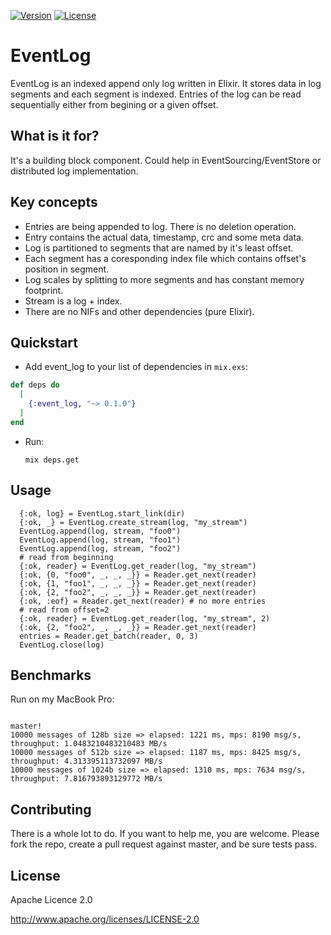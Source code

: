 
[![Version](https://img.shields.io/hexpm/v/event_log.svg?style=flat-square)](https://hex.pm/packages/event_log) 
[![License](https://img.shields.io/badge/license-Apache--2.0-blue.svg)](http://www.apache.org/licenses/LICENSE-2.0)

# EventLog

EventLog is an indexed append only log written in Elixir. It stores data in log segments and each segment is indexed.
Entries of the log can be read sequentially either from begining or a given offset. 

## What is it for?

It's a building block component. Could help in EventSourcing/EventStore or distributed log implementation. 

## Key concepts

* Entries are being appended to log. There is no deletion operation.
* Entry contains the actual data, timestamp, crc and some meta data.
* Log is partitioned to segments that are named by it's least offset.
* Each segment has a coresponding index file which contains offset's position in segment.
* Log scales by splitting to more segments and has constant memory footprint.
* Stream is a log + index. 
* There are no NIFs and other dependencies (pure Elixir).

## Quickstart

* Add event_log to your list of dependencies in `mix.exs`:

```elixir
def deps do
  [
    {:event_log, "~> 0.1.0"}
  ]
end
```

* Run:

    ```
    mix deps.get
    ```

## Usage

  ``` 
    {:ok, log} = EventLog.start_link(dir)
    {:ok, _} = EventLog.create_stream(log, "my_stream")
    EventLog.append(log, stream, "foo0")
    EventLog.append(log, stream, "foo1")
    EventLog.append(log, stream, "foo2")
    # read from beginning
    {:ok, reader} = EventLog.get_reader(log, "my_stream")
    {:ok, {0, "foo0", _, _, _}} = Reader.get_next(reader)
    {:ok, {1, "foo1", _, _, _}} = Reader.get_next(reader)
    {:ok, {2, "foo2", _, _, _}} = Reader.get_next(reader)
    {:ok, :eof} = Reader.get_next(reader) # no more entries
    # read from offset=2
    {:ok, reader} = EventLog.get_reader(log, "my_stream", 2)
    {:ok, {2, "foo2", _, _, _}} = Reader.get_next(reader)
    entries = Reader.get_batch(reader, 0, 3)
    EventLog.close(log)
```
## Benchmarks

Run on my MacBook Pro:

```mix run benchmark/append.exs         
                                                                  master!
10000 messages of 128b size => elapsed: 1221 ms, mps: 8190 msg/s, throughput: 1.0483210483210483 MB/s
10000 messages of 512b size => elapsed: 1187 ms, mps: 8425 msg/s, throughput: 4.313395113732097 MB/s
10000 messages of 1024b size => elapsed: 1310 ms, mps: 7634 msg/s, throughput: 7.816793893129772 MB/s
```

## Contributing

There is a whole lot to do. If you want to help me, you are welcome. Please fork the repo, create a pull request against master, and be sure tests pass. 

## License

Apache Licence 2.0

http://www.apache.org/licenses/LICENSE-2.0


